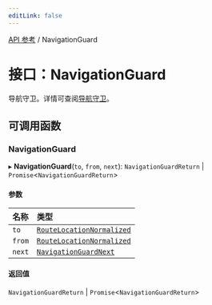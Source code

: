 ```yaml
---
editLink: false
---
```


[API 参考](../index.md) / NavigationGuard

# 接口：NavigationGuard 

导航守卫。详情可查阅[导航守卫](/zh/guide/advanced/navigation-guards.md)。

## 可调用函数 

### NavigationGuard 

▸ **NavigationGuard**(`to`, `from`, `next`): `NavigationGuardReturn` \| `Promise`\<`NavigationGuardReturn`\>

#### 参数 

| 名称 | 类型 |
| :------ | :------ |
| `to` | [`RouteLocationNormalized`](RouteLocationNormalized.md) |
| `from` | [`RouteLocationNormalized`](RouteLocationNormalized.md) |
| `next` | [`NavigationGuardNext`](NavigationGuardNext.md) |

#### 返回值 

`NavigationGuardReturn` \| `Promise`\<`NavigationGuardReturn`\>
